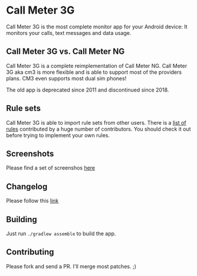 # Call Meter 3G

Call Meter 3G is the most complete monitor app for your Android device:
It monitors your calls, text messages and data usage.

## Call Meter 3G vs. Call Meter NG

Call Meter 3G is a complete reimplementation of Call Meter NG.
Call Meter 3G aka cm3 is more flexible and is able to support most of the providers plans.
CM3 even supports most dual sim phones!

The old app is deprecated since 2011 and discontinued since 2018.

## Rule sets

Call Meter 3G is able to import rule sets from other users.
There is a [list of rules][3] contributed by a huge number of contributors.
You should check it out before trying to implement your own rules.

## Screenshots

Please find a set of screenshos [here](https://github.com/felixb/callmeter/tree/master/CallMeter3G/src/main/play/en-US/listing/phoneScreenshots)

## Changelog

Please follow this [link](https://github.com/felixb/callmeter/blob/master/CHANGELOG.md)

## Building

Just run `./gradlew assemble` to build the app.

## Contributing

Please fork and send a PR.
I'll merge most patches. ;)

[1]: https://developer.android.com/images/brand/en_generic_rgb_wo_45.png
[2]: https://play.google.com/store/apps/details?id=de.ub0r.android.callmeter
[3]: https://felixb.github.io/callmeter/rulesets
